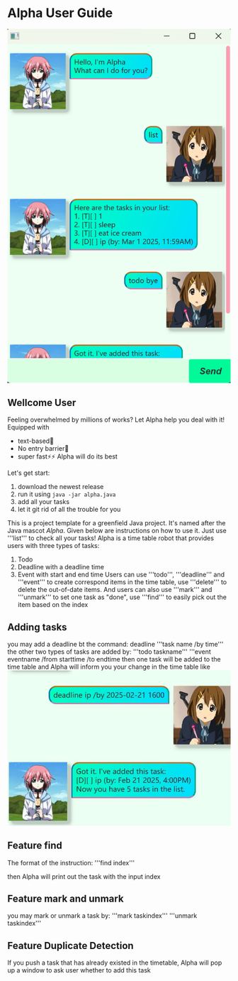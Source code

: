 # Alpha User Guide

![A demo of Alpha](https://raw.githubusercontent.com/gandwarf/ip/a28a8a4516162d58e6f64f5b25879dd48bf8def8/docs/Ui.png)

## Wellcome User
Feeling overwhelmed by millions of works? Let Alpha help you deal with it!
Equipped with 
- text-based📄
- No entry barrier🎯
- super fast⚡⚡
Alpha will do its best

Let's get start:

1. download the newest release
2. run it using `java -jar alpha.java`
3. add all your tasks
4. let it git rid of all the trouble for you

This is a project template for a greenfield Java project. It's named after the Java mascot _Alpha_. Given below are instructions on how to use it.
Just use '''list''' to check all your tasks!
Alpha is a time table robot that provides users with three types of tasks:
  1. Todo
  2. Deadline with a deadline time
  3. Event with start and end time
Users can use '''todo''', '''deadline''' and '''event''' to create correspond items in the time table, use '''delete''' to delete the out-of-date items.
And users can also use '''mark''' and '''unmark''' to set one task as "done", use '''find''' to easily pick out the item based on the index
## Adding tasks

you may add a deadline bt the command: 
deadline '''task name /by time'''
the other two types of tasks are added by: 
'''todo taskname'''
'''event eventname /from starttime /to endtime
then one task will be added to the time table and Alpha will inform you your change in the time table like
![A demo of the execution of the deadline command](https://raw.githubusercontent.com/gandwarf/ip/df1e555e37a704b7e274903fccb7c0ac210463a2/a%20demo%20of%20Alpha.jpg)

## Feature find

The format of the instruction: 
'''find index'''

then Alpha will print out the task with the input index

## Feature mark and unmark

you may mark or unmark a task by:
'''mark taskindex'''
'''unmark taskindex'''

## Feature Duplicate Detection

If you push a task that has already existed in the timetable, Alpha will pop up a window to ask user whether to add this task

